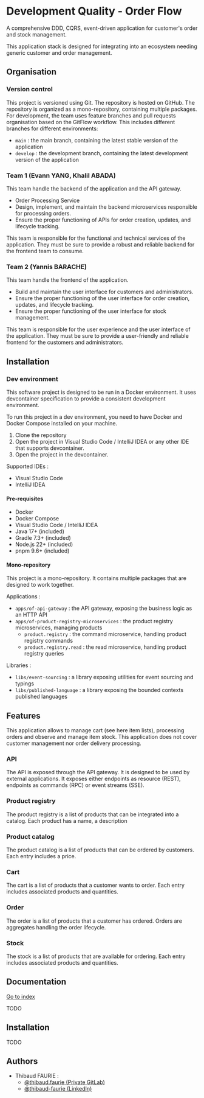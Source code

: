 
# Development Quality - Order Flow

A comprehensive DDD, CQRS, event-driven application for customer's order and stock management.

This application stack is designed for integrating into an ecosystem needing generic customer and order management.

## Organisation

### Version control

This project is versioned using Git. The repository is hosted on GitHub.
The repository is organized as a mono-repository, containing multiple packages.
For development, the team uses feature branches and pull requests organisation based on the GitFlow workflow.
This includes different branches for different environments:
- `main` : the main branch, containing the latest stable version of the application
- `develop` : the development branch, containing the latest development version of the application



### Team 1 (Evann YANG, Khalil ABADA)

This team handle the backend of the application and the API gateway.

- Order Processing Service
- Design, implement, and maintain the backend microservices responsible for processing orders.
- Ensure the proper functioning of APIs for order creation, updates, and lifecycle tracking.

This team is responsible for the functional and technical services of the application.
They must be sure to provide a robust and reliable backend for the frontend team to consume.

### Team 2 (Yannis BARACHE)

This team handle the frontend of the application.

-	Build and maintain the user interface for customers and administrators.
- Ensure the proper functioning of the user interface for order creation, updates, and lifecycle tracking.
- Ensure the proper functioning of the user interface for stock management.

This team is responsible for the user experience and the user interface of the application.
They must be sure to provide a user-friendly and reliable frontend for the customers and administrators.

## Installation

### Dev environment

This software project is designed to be run in a Docker environment. It uses devcontainer specification to provide a consistent development environment.

To run this project in a dev environment, you need to have Docker and Docker Compose installed on your machine.

1. Clone the repository
2. Open the project in Visual Studio Code / IntelliJ IDEA or any other IDE that supports devcontainer.
3. Open the project in the devcontainer.

Supported IDEs :
- Visual Studio Code
- IntelliJ IDEA

#### Pre-requisites

- Docker
- Docker Compose
- Visual Studio Code / IntelliJ IDEA
- Java 17+ (included)
- Gradle 7.3+ (included)
- Node.js 22+ (included)
- pnpm 9.6+ (included)

#### Mono-repository

This project is a mono-repository. It contains multiple packages that are designed to work together.

Applications :
- `apps/of-api-gateway` : the API gateway, exposing the business logic as an HTTP API
- `apps/of-product-registry-microservices` : the product registry microservices, managing products
  - `product.registry` : the command microservice, handling product registry commands
  - `product.registry.read` : the read microservice, handling product registry queries

Libraries :
- `libs/event-sourcing` : a library exposing utilities for event sourcing and typings
- `libs/published-language` : a library exposing the bounded contexts published languages

## Features

This application allows to manage cart (see here item lists), processing orders and observe and manage item stock.
This application does not cover customer management nor order delivery processing.

### API

The API is exposed through the API gateway. It is designed to be used by external applications. It exposes either endpoints as resource (REST), endpoints as commands (RPC) or event streams (SSE).

### Product registry

The product registry is a list of products that can be integrated into a catalog. Each product has a name, a description

### Product catalog

The product catalog is a list of products that can be ordered by customers. Each entry includes a price.

### Cart

The cart is a list of products that a customer wants to order. Each entry includes associated products and quantities.

### Order

The order is a list of products that a customer has ordered. Orders are aggregates handling the order lifecycle.

### Stock

The stock is a list of products that are available for ordering. Each entry includes associated products and quantities.

## Documentation

[Go to index](./doc/index.md)

TODO

## Installation

TODO
    
## Authors

- Thibaud FAURIE :
  - [@thibaud.faurie (Private GitLab)](https://gitlab.cloud0.openrichmedia.org/thibaud.faurie)
  - [@thibaud-faurie (LinkedIn)](https://www.linkedin.com/in/thibaud-faurie/)

